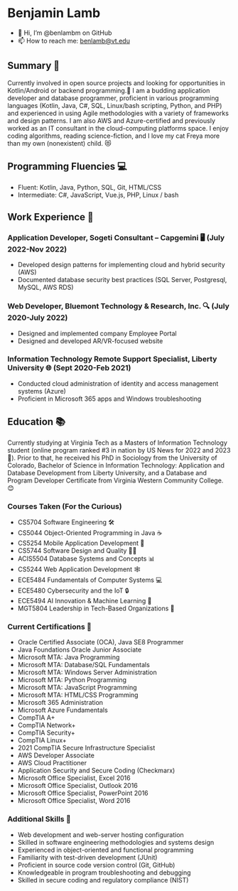 # Benjamin Lamb
- 👋 Hi, I’m @benlambm on GitHub
- 📫 How to reach me: benlamb@vt.edu

## Summary 📝
Currently involved in open source projects and looking for opportunities in Kotlin/Android or backend programming.👀 I am a budding application developer and database programmer, proficient in various programming languages (Kotlin, Java, C#, SQL, Linux/bash scripting, Python, and PHP) and experienced in using Agile methodologies with a variety of frameworks and design patterns. I am also AWS and Azure-certified and previously worked as an IT consultant in the cloud-computing platforms space. I enjoy coding algorithms, reading science-fiction, and I love my cat Freya more than my own (nonexistent) child. 😻

## Programming Fluencies 💻
- Fluent: Kotlin, Java, Python, SQL, Git, HTML/CSS
- Intermediate: C#, JavaScript, Vue.js, PHP, Linux / bash

## Work Experience 💼

### Application Developer, Sogeti Consultant – Capgemini 🖥️ (July 2022-Nov 2022)
- Developed design patterns for implementing cloud and hybrid security (AWS)
- Documented database security best practices (SQL Server, Postgresql, MySQL, AWS RDS)

### Web Developer, Bluemont Technology & Research, Inc. 🔍 (July 2020-July 2022)
- Designed and implemented company Employee Portal
- Designed and developed AR/VR-focused website

### Information Technology Remote Support Specialist, Liberty University 🌐 (Sept 2020-Feb 2021)
- Conducted cloud administration of identity and access management systems (Azure)
- Proficient in Microsoft 365 apps and Windows troubleshooting

## Education 📚
Currently studying at Virginia Tech as a Masters of Information Technology student (online program ranked #3 in nation by US News for 2022 and 2023 🙌). Prior to that, he received his PhD in Sociology from the University of Colorado, Bachelor of Science in Information Technology: Application and Database Development from Liberty University, and a Database and Program Developer Certificate from Virginia Western Community College. 😊

### Courses Taken (For the Curious)
- CS5704 Software Engineering 🛠️
- CS5044 Object-Oriented Programming in Java ☕
- CS5254 Mobile Application Development 📱
- CS5744 Software Design and Quality 👨‍💻
- ACIS5504 Database Systems and Concepts 📊
- CS5244 Web Application Development 🕸️
- ECE5484 Fundamentals of Computer Systems 💻
- ECE5480 Cybersecurity and the IoT 🔒
- ECE5494 AI Innovation & Machine Learning 🤖
- MGT5804 Leadership in Tech-Based Organizations 👔

### Current Certifications 📜
- Oracle Certified Associate (OCA), Java SE8 Programmer
- Java Foundations Oracle Junior Associate
- Microsoft MTA: Java Programming
- Microsoft MTA: Database/SQL Fundamentals
- Microsoft MTA: Windows Server Administration
- Microsoft MTA: Python Programming
- Microsoft MTA: JavaScript Programming
- Microsoft MTA: HTML/CSS Programming
- Microsoft 365 Administration
- Microsoft Azure Fundamentals
- CompTIA A+
- CompTIA Network+
- CompTIA Security+
- CompTIA Linux+
- 2021 CompTIA Secure Infrastructure Specialist
- AWS Developer Associate
- AWS Cloud Practitioner
- Application Security and Secure Coding (Checkmarx)
- Microsoft Office Specialist, Excel 2016
- Microsoft Office Specialist, Outlook 2016
- Microsoft Office Specialist, PowerPoint 2016
- Microsoft Office Specialist, Word 2016

### Additional Skills 🤖
- Web development and web-server hosting configuration
- Skilled in software engineering methodologies and systems design
- Experienced in object-oriented and functional programming
- Familiarity with test-driven development (JUnit)
- Proficient in source code version control (Git, GitHub)
- Knowledgeable in program troubleshooting and debugging
- Skilled in secure coding and regulatory compliance (NIST)
